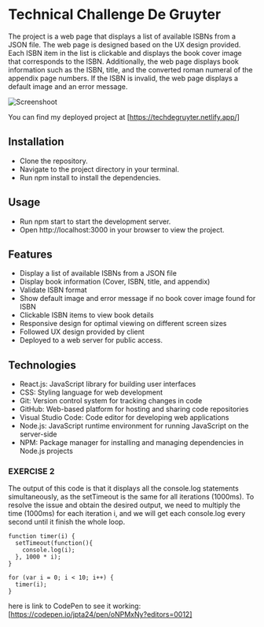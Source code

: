 # Technical Challenge De Gruyter
The project is a web page that displays a list of available ISBNs from a JSON file. The web page is designed based on the UX design provided. Each ISBN item in the list is clickable and displays the book cover image that corresponds to the ISBN. Additionally, the web page displays book information such as the ISBN, title, and the converted roman numeral of the appendix page numbers. If the ISBN is invalid, the web page displays a default image and an error message.

![Screenshoot](https://res.cloudinary.com/dwtnqtdcs/image/upload/v1679101669/degruyter_lxx0qk.png)

You can find my deployed project at [https://techdegruyter.netlify.app/]

## Installation
- Clone the repository.
- Navigate to the project directory in your terminal.
- Run npm install to install the dependencies.

## Usage
- Run npm start to start the development server.
- Open http://localhost:3000 in your browser to view the project.

## Features
- Display a list of available ISBNs from a JSON file
- Display book information (Cover, ISBN, title, and appendix)
- Validate ISBN format 
- Show default image and error message if no book cover image found for ISBN
- Clickable ISBN items to view book details
- Responsive design for optimal viewing on different screen sizes
- Followed UX design provided by client
- Deployed to a web server for public access.

## Technologies
- React.js: JavaScript library for building user interfaces
- CSS: Styling language for web development
- Git: Version control system for tracking changes in code
- GitHub: Web-based platform for hosting and sharing code repositories
- Visual Studio Code: Code editor for developing web applications
- Node.js: JavaScript runtime environment for running JavaScript on the server-side
- NPM: Package manager for installing and managing dependencies in Node.js projects

### EXERCISE 2

The output of this code is that it displays all the console.log statements simultaneously, as the setTimeout is the same for all iterations (1000ms). To resolve the issue and obtain the desired output, we need to multiply the time (1000ms) for each iteration i, and we will get each console.log every second until it finish the whole loop.

```
function timer(i) {
  setTimeout(function(){
    console.log(i);
  }, 1000 * i);
}

for (var i = 0; i < 10; i++) {
  timer(i);
}
```


here is link to CodePen to see it working: [https://codepen.io/jpta24/pen/oNPMxNy?editors=0012]
